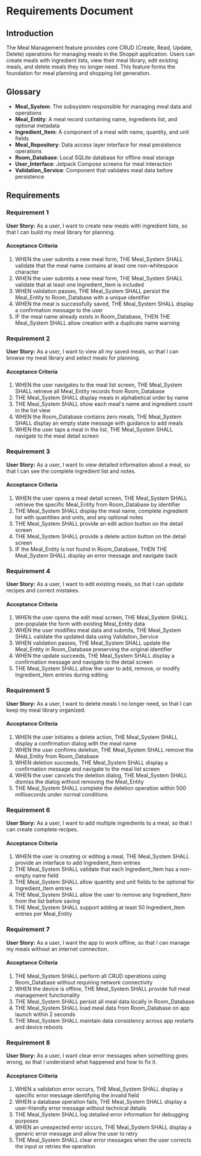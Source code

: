 # Requirements Document

## Introduction

The Meal Management feature provides core CRUD (Create, Read, Update, Delete) operations for managing meals in the Shoppit application. Users can create meals with ingredient lists, view their meal library, edit existing meals, and delete meals they no longer need. This feature forms the foundation for meal planning and shopping list generation.

## Glossary

- **Meal_System**: The subsystem responsible for managing meal data and operations
- **Meal_Entity**: A meal record containing name, ingredients list, and optional metadata
- **Ingredient_Item**: A component of a meal with name, quantity, and unit fields
- **Meal_Repository**: Data access layer interface for meal persistence operations
- **Room_Database**: Local SQLite database for offline meal storage
- **User_Interface**: Jetpack Compose screens for meal interaction
- **Validation_Service**: Component that validates meal data before persistence

## Requirements

### Requirement 1

**User Story:** As a user, I want to create new meals with ingredient lists, so that I can build my meal library for planning.

#### Acceptance Criteria

1. WHEN the user submits a new meal form, THE Meal_System SHALL validate that the meal name contains at least one non-whitespace character
2. WHEN the user submits a new meal form, THE Meal_System SHALL validate that at least one Ingredient_Item is included
3. WHEN validation passes, THE Meal_System SHALL persist the Meal_Entity to Room_Database with a unique identifier
4. WHEN the meal is successfully saved, THE Meal_System SHALL display a confirmation message to the user
5. IF the meal name already exists in Room_Database, THEN THE Meal_System SHALL allow creation with a duplicate name warning

### Requirement 2

**User Story:** As a user, I want to view all my saved meals, so that I can browse my meal library and select meals for planning.

#### Acceptance Criteria

1. WHEN the user navigates to the meal list screen, THE Meal_System SHALL retrieve all Meal_Entity records from Room_Database
2. THE Meal_System SHALL display meals in alphabetical order by name
3. THE Meal_System SHALL show each meal's name and ingredient count in the list view
4. WHEN the Room_Database contains zero meals, THE Meal_System SHALL display an empty state message with guidance to add meals
5. WHEN the user taps a meal in the list, THE Meal_System SHALL navigate to the meal detail screen

### Requirement 3

**User Story:** As a user, I want to view detailed information about a meal, so that I can see the complete ingredient list and notes.

#### Acceptance Criteria

1. WHEN the user opens a meal detail screen, THE Meal_System SHALL retrieve the specific Meal_Entity from Room_Database by identifier
2. THE Meal_System SHALL display the meal name, complete ingredient list with quantities and units, and any optional notes
3. THE Meal_System SHALL provide an edit action button on the detail screen
4. THE Meal_System SHALL provide a delete action button on the detail screen
5. IF the Meal_Entity is not found in Room_Database, THEN THE Meal_System SHALL display an error message and navigate back

### Requirement 4

**User Story:** As a user, I want to edit existing meals, so that I can update recipes and correct mistakes.

#### Acceptance Criteria

1. WHEN the user opens the edit meal screen, THE Meal_System SHALL pre-populate the form with existing Meal_Entity data
2. WHEN the user modifies meal data and submits, THE Meal_System SHALL validate the updated data using Validation_Service
3. WHEN validation passes, THE Meal_System SHALL update the Meal_Entity in Room_Database preserving the original identifier
4. WHEN the update succeeds, THE Meal_System SHALL display a confirmation message and navigate to the detail screen
5. THE Meal_System SHALL allow the user to add, remove, or modify Ingredient_Item entries during editing

### Requirement 5

**User Story:** As a user, I want to delete meals I no longer need, so that I can keep my meal library organized.

#### Acceptance Criteria

1. WHEN the user initiates a delete action, THE Meal_System SHALL display a confirmation dialog with the meal name
2. WHEN the user confirms deletion, THE Meal_System SHALL remove the Meal_Entity from Room_Database
3. WHEN deletion succeeds, THE Meal_System SHALL display a confirmation message and navigate to the meal list screen
4. WHEN the user cancels the deletion dialog, THE Meal_System SHALL dismiss the dialog without removing the Meal_Entity
5. THE Meal_System SHALL complete the deletion operation within 500 milliseconds under normal conditions

### Requirement 6

**User Story:** As a user, I want to add multiple ingredients to a meal, so that I can create complete recipes.

#### Acceptance Criteria

1. WHEN the user is creating or editing a meal, THE Meal_System SHALL provide an interface to add Ingredient_Item entries
2. THE Meal_System SHALL validate that each Ingredient_Item has a non-empty name field
3. THE Meal_System SHALL allow quantity and unit fields to be optional for Ingredient_Item entries
4. THE Meal_System SHALL allow the user to remove any Ingredient_Item from the list before saving
5. THE Meal_System SHALL support adding at least 50 Ingredient_Item entries per Meal_Entity

### Requirement 7

**User Story:** As a user, I want the app to work offline, so that I can manage my meals without an internet connection.

#### Acceptance Criteria

1. THE Meal_System SHALL perform all CRUD operations using Room_Database without requiring network connectivity
2. WHEN the device is offline, THE Meal_System SHALL provide full meal management functionality
3. THE Meal_System SHALL persist all meal data locally in Room_Database
4. THE Meal_System SHALL load meal data from Room_Database on app launch within 2 seconds
5. THE Meal_System SHALL maintain data consistency across app restarts and device reboots

### Requirement 8

**User Story:** As a user, I want clear error messages when something goes wrong, so that I understand what happened and how to fix it.

#### Acceptance Criteria

1. WHEN a validation error occurs, THE Meal_System SHALL display a specific error message identifying the invalid field
2. WHEN a database operation fails, THE Meal_System SHALL display a user-friendly error message without technical details
3. THE Meal_System SHALL log detailed error information for debugging purposes
4. WHEN an unexpected error occurs, THE Meal_System SHALL display a generic error message and allow the user to retry
5. THE Meal_System SHALL clear error messages when the user corrects the input or retries the operation

